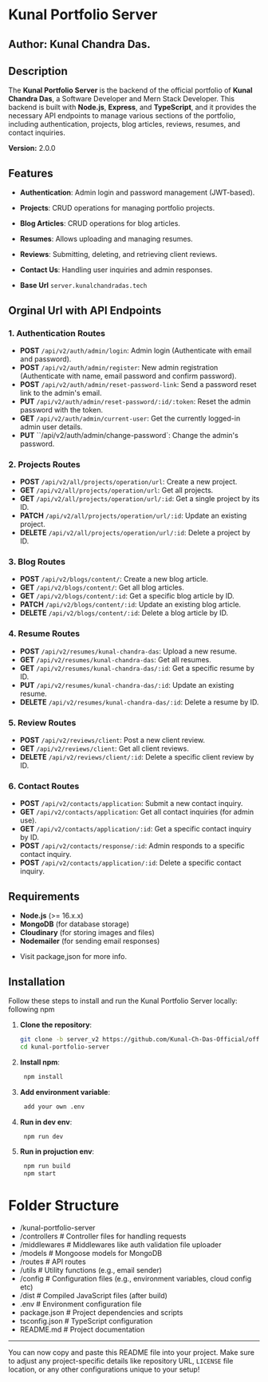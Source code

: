 # Kunal Portfolio Server

## Author: Kunal Chandra Das.

## Description

The **Kunal Portfolio Server** is the backend of the official portfolio of **Kunal Chandra Das**, a Software Developer and Mern Stack Developer. This backend is built with **Node.js**, **Express**, and **TypeScript**, and it provides the necessary API endpoints to manage various sections of the portfolio, including authentication, projects, blog articles, reviews, resumes, and contact inquiries.

**Version:** 2.0.0

## Features

- **Authentication**: Admin login and password management (JWT-based).
- **Projects**: CRUD operations for managing portfolio projects.
- **Blog Articles**: CRUD operations for blog articles.
- **Resumes**: Allows uploading and managing resumes.
- **Reviews**: Submitting, deleting, and retrieving client reviews.
- **Contact Us**: Handling user inquiries and admin responses.

- **Base Url** `server.kunalchandradas.tech`

## Orginal Url with API Endpoints

### 1. **Authentication Routes**

- **POST** `/api/v2/auth/admin/login`: Admin login (Authenticate with email and password).
- **POST** `/api/v2/auth/admin/register`: New admin registration (Authenticate with name, email password and confirm password).
- **POST** `/api/v2/auth/admin/reset-password-link`: Send a password reset link to the admin's email.
- **PUT** `/api/v2/auth/admin/reset-password/:id/:token`: Reset the admin password with the token.
- **GET** `/api/v2/auth/admin/current-user`: Get the currently logged-in admin user details.
- **PUT** ``/api/v2/auth/admin/change-password`: Change the admin's password.

### 2. **Projects Routes**

- **POST** `/api/v2/all/projects/operation/url`: Create a new project.
- **GET** `/api/v2/all/projects/operation/url`: Get all projects.
- **GET** `/api/v2/all/projects/operation/url/:id`: Get a single project by its ID.
- **PATCH** `/api/v2/all/projects/operation/url/:id`: Update an existing project.
- **DELETE** `/api/v2/all/projects/operation/url/:id`: Delete a project by ID.

### 3. **Blog Routes**

- **POST** `/api/v2/blogs/content/`: Create a new blog article.
- **GET** `/api/v2/blogs/content/`: Get all blog articles.
- **GET** `/api/v2/blogs/content/:id`: Get a specific blog article by ID.
- **PATCH** `/api/v2/blogs/content/:id`: Update an existing blog article.
- **DELETE** `/api/v2/blogs/content/:id`: Delete a blog article by ID.

### 4. **Resume Routes**

- **POST** `/api/v2/resumes/kunal-chandra-das`: Upload a new resume.
- **GET** `/api/v2/resumes/kunal-chandra-das`: Get all resumes.
- **GET** `/api/v2/resumes/kunal-chandra-das/:id`: Get a specific resume by ID.
- **PUT** `/api/v2/resumes/kunal-chandra-das/:id`: Update an existing resume.
- **DELETE** `/api/v2/resumes/kunal-chandra-das/:id`: Delete a resume by ID.

### 5. **Review Routes**

- **POST** `/api/v2/reviews/client`: Post a new client review.
- **GET** `/api/v2/reviews/client`: Get all client reviews.
- **DELETE** `/api/v2/reviews/client/:id`: Delete a specific client review by ID.

### 6. **Contact Routes**

- **POST** `/api/v2/contacts/application`: Submit a new contact inquiry.
- **GET** `/api/v2/contacts/application`: Get all contact inquiries (for admin use).
- **GET** `/api/v2/contacts/application/:id`: Get a specific contact inquiry by ID.
- **POST** `/api/v2/contacts/response/:id`: Admin responds to a specific contact inquiry.
- **POST** `/api/v2/contacts/application/:id`: Delete a specific contact inquiry.

## Requirements

- **Node.js** (>= 16.x.x)
- **MongoDB** (for database storage)
- **Cloudinary** (for storing images and files)
- **Nodemailer** (for sending email responses)

* Visit package,json for more info.

## Installation

Follow these steps to install and run the Kunal Portfolio Server locally:
following npm

1. **Clone the repository**:

   ```bash
   git clone -b server_v2 https://github.com/Kunal-Ch-Das-Official/official-portfolio.git
   cd kunal-portfolio-server
   ```

2. **Install npm**:

   ```bash
    npm install
   ```

3. **Add environment variable**:

   ```bash
    add your own .env
   ```

4. **Run in dev env**:

   ```bash
    npm run dev
   ```

5. **Run in projuction env**:

   ```bash
    npm run build
    npm start
   ```

# Folder Structure

- /kunal-portfolio-server
- /controllers # Controller files for handling requests
- /middlewares # Middlewares like auth validation file uploader
- /models # Mongoose models for MongoDB
- /routes # API routes
- /utils # Utility functions (e.g., email sender)
- /config # Configuration files (e.g., environment variables, cloud config etc)
- /dist # Compiled JavaScript files (after build)
- .env # Environment configuration file
- package.json # Project dependencies and scripts
- tsconfig.json # TypeScript configuration
- README.md # Project documentation

---

You can now copy and paste this README file into your project. Make sure to adjust any project-specific details like repository URL, `LICENSE` file location, or any other configurations unique to your setup!
